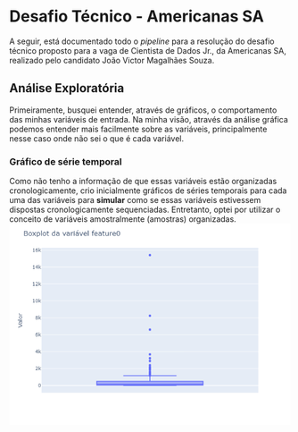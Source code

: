 # Desafio Técnico - Americanas SA
A seguir, está documentado todo o <em>pipeline</em> para a resolução do desafio técnico proposto para a vaga de Cientista de Dados Jr., da Americanas SA, realizado pelo candidato João Victor Magalhães Souza.

## Análise Exploratória
Primeiramente, busquei entender, através de gráficos, o comportamento das minhas variáveis de entrada. Na minha visão, através da análise gráfica podemos entender mais facilmente sobre as variáveis, principalmente nesse caso onde não sei o que é cada variável.
### Gráfico de série temporal
Como não tenho a informação de que essas variáveis estão organizadas cronologicamente, crio inicialmente gráficos de séries temporais para cada uma das variáveis para <strong>simular</strong> como se essas variáveis estivessem dispostas cronologicamente sequenciadas. Entretanto, optei por utilizar o conceito de variáveis amostralmente (amostras) organizadas.
![Screenshot](figures/box_plotfeature0.png)

